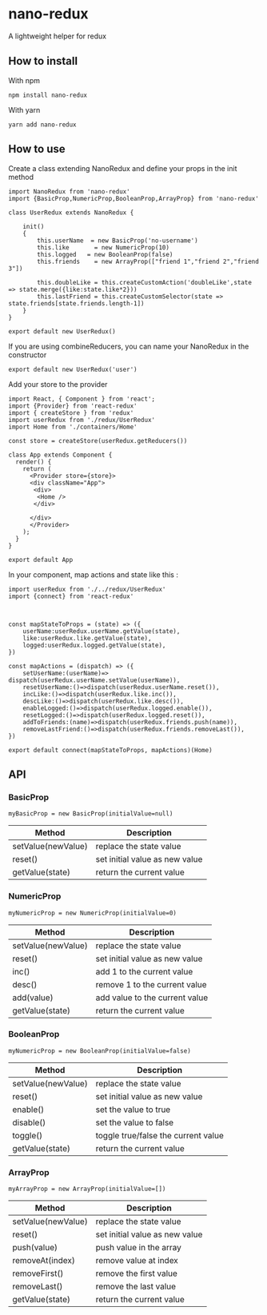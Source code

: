 # nano-redux
A lightweight helper for redux
## How to install
With npm

```
npm install nano-redux
```
With yarn
```
yarn add nano-redux
```
## How to use
Create a class extending NanoRedux and define your props in the init method
```
import NanoRedux from 'nano-redux'
import {BasicProp,NumericProp,BooleanProp,ArrayProp} from 'nano-redux'

class UserRedux extends NanoRedux {

    init()
    {
        this.userName  = new BasicProp('no-username')
        this.like       = new NumericProp(10)
        this.logged   = new BooleanProp(false)
        this.friends    = new ArrayProp(["friend 1","friend 2","friend 3"])

        this.doubleLike = this.createCustomAction('doubleLike',state => state.merge({like:state.like*2}))
        this.lastFriend = this.createCustomSelector(state => state.friends[state.friends.length-1])
    }
}

export default new UserRedux()
```

If you are using combineReducers, you can name your NanoRedux in the constructor
```
export default new UserRedux('user')
```
Add your store to the provider
```
import React, { Component } from 'react';
import {Provider} from 'react-redux'
import { createStore } from 'redux'
import userRedux from './redux/UserRedux'
import Home from './containers/Home'

const store = createStore(userRedux.getReducers())

class App extends Component {
  render() {
    return (
      <Provider store={store}>
      <div className="App">
       <div>
        <Home />
       </div>
      
      </div>
      </Provider>
    );
  }
}

export default App

```

In your component, map actions and state like this :
```
import userRedux from './../redux/UserRedux'
import {connect} from 'react-redux'



const mapStateToProps = (state) => ({
    userName:userRedux.userName.getValue(state),
    like:userRedux.like.getValue(state),
    logged:userRedux.logged.getValue(state),
})
  
const mapActions = (dispatch) => ({
    setUserName:(userName)=> dispatch(userRedux.userName.setValue(userName)),
    resetUserName:()=>dispatch(userRedux.userName.reset()),
    incLike:()=>dispatch(userRedux.like.inc()),
    descLike:()=>dispatch(userRedux.like.desc()),
    enableLogged:()=>dispatch(userRedux.logged.enable()),
    resetLogged:()=>dispatch(userRedux.logged.reset()),
    addToFriends:(name)=>dispatch(userRedux.friends.push(name)),
    removeLastFriend:()=>dispatch(userRedux.friends.removeLast()),
})

export default connect(mapStateToProps, mapActions)(Home)
```

## API 
### BasicProp 
```
myBasicProp = new BasicProp(initialValue=null)
```

| Method  | Description  |
|---|---|
| setValue(newValue)  | replace the state value |
| reset()  | set initial value as new value |
| getValue(state)  | return the current value |

### NumericProp 
```
myNumericProp = new NumericProp(initialValue=0)
```

| Method  | Description  |
|---|---|
| setValue(newValue)  | replace the state value |
| reset()  | set initial value as new value |
| inc()  | add 1 to the current value |
| desc()  | remove 1 to the current value |
| add(value)  | add value to the current value |
| getValue(state)  | return the current value |

### BooleanProp 
```
myNumericProp = new BooleanProp(initialValue=false)
```

| Method  | Description  |
|---|---|
| setValue(newValue)  | replace the state value |
| reset()  | set initial value as new value |
| enable()  | set the value to true |
| disable()  | set the value to false |
| toggle()  | toggle true/false the current value |
| getValue(state)  | return the current value |

### ArrayProp 
```
myArrayProp = new ArrayProp(initialValue=[])
```

| Method  | Description  |
|---|---|
| setValue(newValue)  | replace the state value |
| reset()  | set initial value as new value |
| push(value)  | push value in the array |
| removeAt(index)  | remove value at index |
| removeFirst()  | remove the first value |
| removeLast()  | remove the last value |
| getValue(state)  | return the current value |
